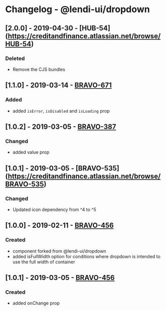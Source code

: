 # Changelog - @lendi-ui/dropdown

## [2.0.0] - 2019-04-30 - [HUB-54] (https://creditandfinance.atlassian.net/browse/HUB-54)
 
### Deleted
- Remove the CJS bundles

## [1.1.0] - 2019-03-14 - [BRAVO-671](https://creditandfinance.atlassian.net/browse/BRAVO-671)
### Added
- added `isError`, `isDisabled` and `isLoading` prop

## [1.0.2] - 2019-03-05 - [BRAVO-387](https://creditandfinance.atlassian.net/browse/BRAVO-387)
### Changed
- added value prop

## [1.0.1] - 2019-03-05 - [BRAVO-535] (https://creditandfinance.atlassian.net/browse/BRAVO-535)
 
### Changed
- Updated icon dependency from ^4 to ^5

## [1.0.0] - 2019-02-11 - [BRAVO-456](https://creditandfinance.atlassian.net/browse/BRAVO-456)
### Created
- component forked from @lendi-ui/dropdown
- added isFullWidth option for conditions where dropdown is intended to use the full width of container

## [1.0.1] - 2019-03-05 - [BRAVO-456](https://creditandfinance.atlassian.net/browse/BRAVO-387)
### Created
- added onChange prop
